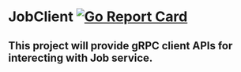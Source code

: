# JobClient [![Go Report Card](https://goreportcard.com/badge/github.com/ardbp/jbclient)](https://goreportcard.com/report/github.com/ardbp/jbclient)
## This project will provide gRPC client APIs for interecting with Job service.